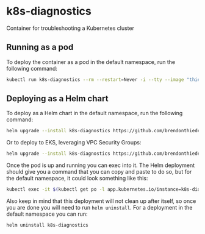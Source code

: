 # k8s-diagnostics

Container for troubleshooting a Kubernetes cluster

## Running as a pod

To deploy the container as a pod in the default namespace, run the following command:

```bash
kubectl run k8s-diagnostics --rm --restart=Never -i --tty --image "thiedebr/k8s-diagnostics:latest" -- /bin/bash
```

## Deploying as a Helm chart

To deploy as a Helm chart in the default namespace, run the following command:

```bash
helm upgrade --install k8s-diagnostics https://github.com/brendonthiede/k8s-diagnostics/releases/download/k8s-diagnostics-1.0.5/k8s-diagnostics-1.0.5.tgz
```

Or to deploy to EKS, leveraging VPC Security Groups:

```bash
helm upgrade --install k8s-diagnostics https://github.com/brendonthiede/k8s-diagnostics/releases/download/k8s-diagnostics-1.0.5/k8s-diagnostics-1.0.5.tgz --set "podSecurityGroupIds={sg-000aaabbbcccddeff,sg-111aaabbbcccddeff}"
```

Once the pod is up and running you can exec into it. The Helm deployment should give you a command that you can copy and paste to do so, but for the default namespace, it could look something like this:

```bash
kubectl exec -it $(kubectl get po -l app.kubernetes.io/instance=k8s-diagnostics -o name) -- /bin/bash
```

Also keep in mind that this deployment will not clean up after itself, so once you are done you will need to run `helm uninstall`. For a deployment in the default namespace you can run:

```bash
helm uninstall k8s-diagnostics
```
